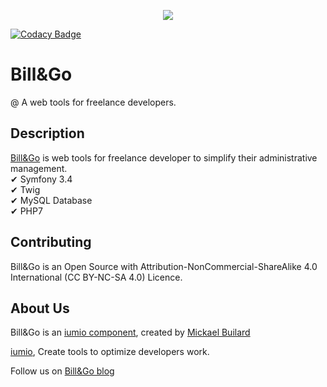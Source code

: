 <p align="center"><a href="http://billandgo.fr" target="_blank">
    <img src="https://framework.iumio.com/images/bill&go-horizontal.png">
</a></p>

[![Codacy Badge](https://api.codacy.com/project/badge/Grade/8347d0a6df4042a5b2695d0109b0d529)](https://www.codacy.com/app/billandgo-team/billandgo?utm_source=github.com&amp;utm_medium=referral&amp;utm_content=iumio/billandgo&amp;utm_campaign=Badge_Grade)

Bill&Go
==================================

@ A web tools for freelance developers.


Description
------------

[Bill&Go][1] is web tools for freelance developer to simplify their administrative management.  
✔ Symfony 3.4  \
✔ Twig  \
✔ MySQL Database  \
✔ PHP7 

Contributing
------------

Bill&Go is an Open Source with Attribution-NonCommercial-ShareAlike 4.0 International (CC BY-NC-SA 4.0) Licence.

About Us
--------

Bill&Go is an [iumio component][5], created by [Mickael Builard][4]

[iumio][5], Create tools to optimize developers work.

Follow us on [Bill&Go blog][6]

[1]: http://billandgo.fr
[4]: https://www.linkedin.com/in/mbuliard/
[5]: https://iumio.com
[6]: http://blog.billandgo.fr

